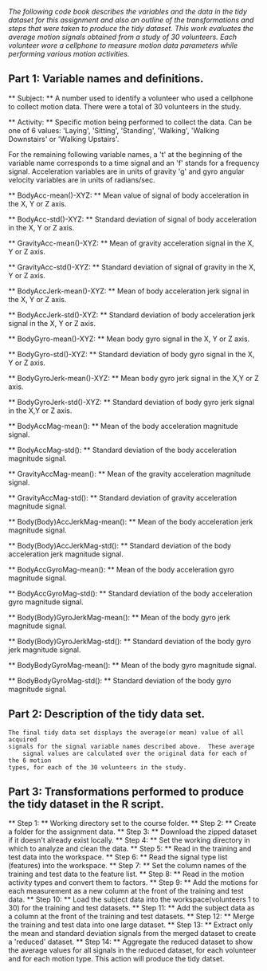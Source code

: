 *The following code book describes the variables and the data in the tidy
dataset for this assignment and also an outline of the transformations and
steps that were taken to produce the tidy dataset.  This work evaluates the
average motion signals obtained from a study of 30 volunteers.  Each volunteer
wore a cellphone to measure motion data parameters while performing various 
motion activities.*


## Part 1:  Variable names and definitions.


** Subject: **  A number used to identify a volunteer who used a cellphone
        to collect motion data.  There were a total of 30 volunteers in
	the study.

** Activity: **  Specific motion being performed to collect the data.  Can be
        one of 6 values:  'Laying', 'Sitting', 'Standing', 'Walking',
	'Walking Downstairs' or 'Walking Upstairs'.


	
For the remaining following variable names, a 't' at the beginning of 
the variable name corresponds to a time signal and an 'f' stands for 
a frequency signal. Acceleration variables are in units of gravity 'g'
and gyro angular velocity variables are in units of radians/sec. 



** BodyAcc-mean()-XYZ: **  Mean value of signal of body acceleration
in the X, Y or Z axis.

** BodyAcc-std()-XYZ: **  Standard deviation of signal of body acceleration
in the X, Y or Z axis.
	
** GravityAcc-mean()-XYZ: **  Mean of gravity acceleration signal in the
X, Y or Z axis.

** GravityAcc-std()-XYZ: **  Standard deviation of signal of gravity in 
the X, Y or Z axis. 

** BodyAccJerk-mean()-XYZ: **  Mean of body acceleration jerk signal in 
the X, Y or Z axis.

** BodyAccJerk-std()-XYZ: **  Standard deviation of body acceleration jerk
signal in the X, Y or Z axis.

** BodyGyro-mean()-XYZ: **  Mean body gyro signal in the X, Y or Z axis.

** BodyGyro-std()-XYZ: **  Standard deviation of body gyro signal in the
X, Y or Z axis.

** BodyGyroJerk-mean()-XYZ: **  Mean body gyro jerk signal in the X,Y or
Z axis.

** BodyGyroJerk-std()-XYZ: **  Standard deviation of body gyro jerk signal
in the X,Y or Z axis.
	
** BodyAccMag-mean(): **  Mean of the body acceleration magnitude
signal.

** BodyAccMag-std(): **  Standard deviation of the body acceleration 
magnitude signal.

** GravityAccMag-mean(): **  Mean of the gravity acceleration magnitude
signal.

** GravityAccMag-std(): **  Standard deviation of gravity acceleration magnitude
signal.

** Body(Body)AccJerkMag-mean(): **  Mean of the body acceleration jerk 
magnitude signal.

** Body(Body)AccJerkMag-std(): **  Standard deviation of the body 
acceleration jerk magnitude signal.

** BodyAccGyroMag-mean(): **  Mean of the body acceleration gyro magnitude
signal.

** BodyAccGyroMag-std(): **  Standard deviation of the body acceleration gyro
magnitude signal.

** Body(Body)GyroJerkMag-mean(): **  Mean of the body gyro jerk magnitude 
signal.

** Body(Body)GyroJerkMag-std(): **  Standard deviation of the body gyro jerk 
magnitude signal.

** BodyBodyGyroMag-mean(): **  Mean of the body gyro magnitude signal.

** BodyBodyGyroMag-std(): **  Standard deviation of the body gyro magnitude
signal.
	
	
## Part 2:  Description of the tidy data set.

	The final tidy data set displays the average(or mean) value of all acquired 
	signals for the signal variable names described above.  These average
        signal values are calculated over the original data for each of the 6 motion 
	types, for each of the 30 volunteers in the study.  


## Part 3:  Transformations performed to produce the tidy dataset in the R script.

	 	
** Step 1: ** Working directory set to the course folder.
** Step 2: ** Create a folder for the assignment data.
** Step 3: ** Download the zipped dataset if it doesn't already exist locally.
** Step 4: ** Set the working directory in which to analyze and clean the data.
** Step 5: ** Read in the training and test data into the workspace.
** Step 6: ** Read the signal type list (features) into the workspace.
** Step 7: ** Set the column names of the training and test data to the 
	      feature list.
** Step 8: ** Read in the motion activity types and convert them to factors.
** Step 9: ** Add the motions for each measurement as a new column at the front
	      of the training and test data.
** Step 10: ** Load the subject data into the workspace(volunteers 1 to 30) for
	       the training and test datasets.
** Step 11: ** Add the subject data as a column at the front of the training
	       and test datasets.
** Step 12: ** Merge the training and test data into one large dataset.
** Step 13: ** Extract only the mean and standard deviation signals from
	       the merged dataset to create a 'reduced' dataset.
** Step 14: ** Aggregate the reduced dataset to show the average values for
	       all signals in the reduced dataset, for each volunteer and for
	       each motion type.  This action will produce the tidy datset.

	 
	     
 


	 
	

	 

